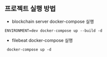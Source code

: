 ## 프로젝트 실행 방법

-   blockchain server docker-compose 실행

```shell
ENVIRONMENT=dev docker-compose up --build -d
```

-   filebeat docker-compose 실행

```shell
 docker-compose up -d
```
